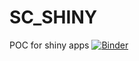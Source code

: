 # SC_SHINY
POC for shiny apps
[![Binder](https://mybinder.org/badge_logo.svg)](https://mybinder.org/v2/gh/geoff-marine/SC_SHINY/master?urlpath=shiny)
